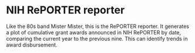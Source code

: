 # NIH RePORTER reporter
Like the 80s band Mister Mister, this is the RePORTER reporter. It generates a plot of cumulative grant awards announced in NIH RePORTER by date, comparing the current year to the previous nine. This can identify trends in award disbursement.
